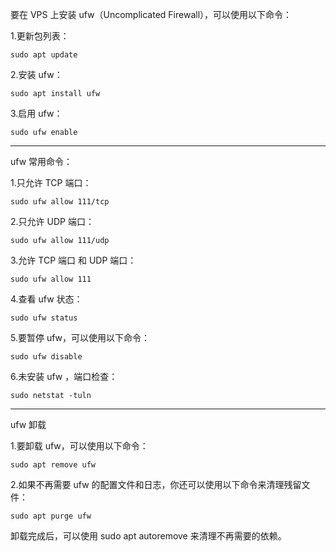 要在 VPS 上安装 ufw（Uncomplicated Firewall），可以使用以下命令：

1.更新包列表：
````
sudo apt update
````

2.安装 ufw：
````
sudo apt install ufw
````

3.启用 ufw：
````
sudo ufw enable
````

--------------------------------------------------------------------

ufw 常用命令：

1.只允许 TCP 端口：
````
sudo ufw allow 111/tcp
````

2.只允许 UDP 端口：
````
sudo ufw allow 111/udp
````

3.允许 TCP 端口 和 UDP 端口：
````
sudo ufw allow 111
````

4.查看 ufw 状态：
````
sudo ufw status
````

5.要暂停 ufw，可以使用以下命令：
````
sudo ufw disable
````

6.未安装 ufw ，端口检查：
````
sudo netstat -tuln
````

-------------------------------------------------------------------------

ufw 卸载

1.要卸载 ufw，可以使用以下命令：
````
sudo apt remove ufw
````

2.如果不再需要 ufw 的配置文件和日志，你还可以使用以下命令来清理残留文件：
````
sudo apt purge ufw
````

卸载完成后，可以使用 sudo apt autoremove 来清理不再需要的依赖。

